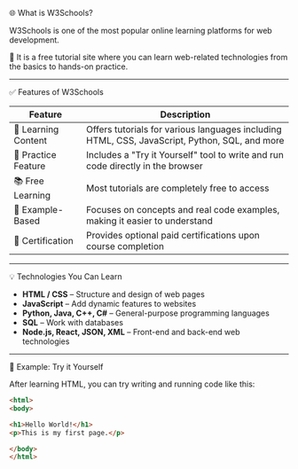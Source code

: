 🌐 What is W3Schools?

W3Schools is one of the most popular online learning platforms for web development.

📘 It is a free tutorial site where you can learn web-related technologies from the basics to hands-on practice.

---

✅ Features of W3Schools

| Feature             | Description |
|---------------------|-------------|
| 🧠 Learning Content  | Offers tutorials for various languages including HTML, CSS, JavaScript, Python, SQL, and more |
| 🧪 Practice Feature  | Includes a "Try it Yourself" tool to write and run code directly in the browser |
| 📚 Free Learning     | Most tutorials are completely free to access |
| 🧾 Example-Based     | Focuses on concepts and real code examples, making it easier to understand |
| 🪪 Certification     | Provides optional paid certifications upon course completion |

---

💡 Technologies You Can Learn

- **HTML / CSS** – Structure and design of web pages  
- **JavaScript** – Add dynamic features to websites  
- **Python, Java, C++, C#** – General-purpose programming languages  
- **SQL** – Work with databases  
- **Node.js, React, JSON, XML** – Front-end and back-end web technologies

---

🧪 Example: Try it Yourself

After learning HTML, you can try writing and running code like this:

```html
<html>
<body>

<h1>Hello World!</h1>
<p>This is my first page.</p>

</body>
</html>
```
